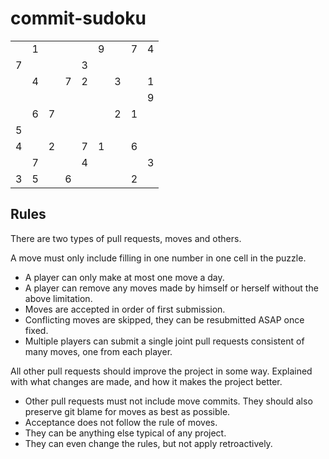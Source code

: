 # commit-sudoku

<!-- space reserved to line up cells with line numbers -->

<table>
  <tr>            <!-- Row 1 -->
    <td>
    <td>1
    <td>
    <td>
    <td>
    <td>9
    <td>
    <td>7
    <td>4
  <tr>            <!-- Row 2 -->
    <td>7
    <td>
    <td>
    <td>
    <td>3
    <td>
    <td>
    <td>
    <td>
  <tr>            <!-- Row 3 -->
    <td>
    <td>4
    <td>
    <td>7
    <td>2
    <td>
    <td>3
    <td>
    <td>1
  <tr>            <!-- Row 4 -->
    <td>
    <td>
    <td>
    <td>
    <td>
    <td>
    <td>
    <td>
    <td>9
  <tr>            <!-- Row 5 -->
    <td>
    <td>6
    <td>7
    <td>
    <td>
    <td>
    <td>2
    <td>1
    <td>
  <tr>            <!-- Row 6 -->
    <td>5
    <td>
    <td>
    <td>
    <td>
    <td>
    <td>
    <td>
    <td>
  <tr>            <!-- Row 7 -->
    <td>4
    <td>
    <td>2
    <td>
    <td>7
    <td>1
    <td>
    <td>6
    <td>
  <tr>            <!-- Row 8 -->
    <td>
    <td>7
    <td>
    <td>
    <td>4
    <td>
    <td>
    <td>
    <td>3
  <tr>            <!-- Row 9 -->
    <td>3
    <td>5
    <td>
    <td>6
    <td>
    <td>
    <td>
    <td>2
    <td>
</table>




## Rules

There are two types of pull requests, moves and others.

A move must only include filling in one number in one cell in the puzzle.

* A player can only make at most one move a day.
* A player can remove any moves made by himself or herself without the above limitation.
* Moves are accepted in order of first submission.
* Conflicting moves are skipped, they can be resubmitted ASAP once fixed.
* Multiple players can submit a single joint pull requests consistent of many moves, one from each player.

All other pull requests should improve the project in some way. Explained with what changes are made, and how it makes the project better.

* Other pull requests must not include move commits. They should also preserve git blame for moves as best as possible.
* Acceptance does not follow the rule of moves.
* They can be anything else typical of any project.
* They can even change the rules, but not apply retroactively.
